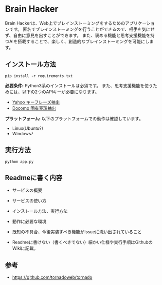 # Brain	Hacker
Brain Hackerは、Web上でブレインストーミングをするためのアプリケーションです。
匿名でブレインストーミングを行うことができるので、相手を気にせず、自由に意見を出すことができます。
また、褒める機能と思考支援機能を持つAIを搭載することで、楽しく、創造的なブレインストーミングを可能にします。

## インストール方法
`pip install -r requirements.txt`

**必要条件:** Python3系のインストールは必須です。
また、思考支援機能を使うためには、以下の2つのAPIキーが必要になります。
* [Yahoo キーフレーズ抽出](http://developer.yahoo.co.jp/webapi/jlp/keyphrase/v1/extract.html)
* [Docomo 固有表現抽出](https://dev.smt.docomo.ne.jp/?p=docs.api.page&api_name=language_analysis&p_name=api_2#tag01)

**プラットフォーム:** 以下のプラットフォームでの動作は確認しています。
* Linux(Ubuntu?)
* Windows7

## 実行方法
`python app.py`


## Readmeに書く内容
* サービスの概要
* サービスの使い方
* インストール方法、実行方法
* 動作に必要な環境


* 既知の不具合、今後実装すべき機能がIssueに洗い出されていること
* Readmeに書けない（書くべきでない）細かい仕様や実行手順はGithubのWikiに記載。

## 参考
* https://github.com/tornadoweb/tornado
